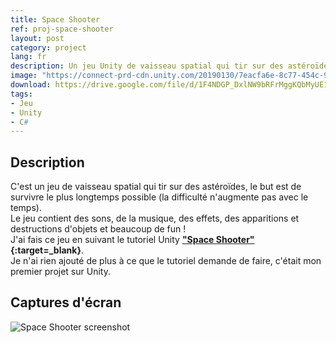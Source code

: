 ```yaml
---
title: Space Shooter
ref: proj-space-shooter
layout: post
category: project
lang: fr
description: Un jeu Unity de vaisseau spatial qui tir sur des astéroïdes fait en suivant un tutoriel
image: "https://connect-prd-cdn.unity.com/20190130/7eacfa6e-8c77-454c-9d79-02ba14cf2146_spaceshooter_projectheader.png.200x0x1.webp"
download: https://drive.google.com/file/d/1F4NDGP_DxlNW9bRFrMggKQbMyUE18MuM/view?usp=sharing
tags:
- Jeu
- Unity
- C#
---
```


## Description

C'est un jeu de vaisseau spatial qui tir sur des astéroïdes, le but est de survivre le plus longtemps possible (la difficulté n'augmente pas avec le temps).  
Le jeu contient des sons, de la musique, des effets, des apparitions et destructions d'objets et beaucoup de fun !  
J'ai fais ce jeu en suivant le tutoriel Unity **["Space Shooter"](https://learn.unity.com/project/space-shooter-tutorial){:target=_blank}**.  
Je n'ai rien ajouté de plus à ce que le tutoriel demande de faire, c'était mon premier projet sur Unity.

## Captures d'écran

![Space Shooter screenshot](https://i.imgur.com/0leNtqg.png)
